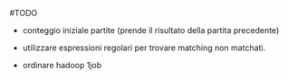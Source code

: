#TODO

- conteggio iniziale partite (prende il risultato della partita precedente)
- utilizzare espressioni regolari per trovare matching non matchati.

- ordinare hadoop 1job